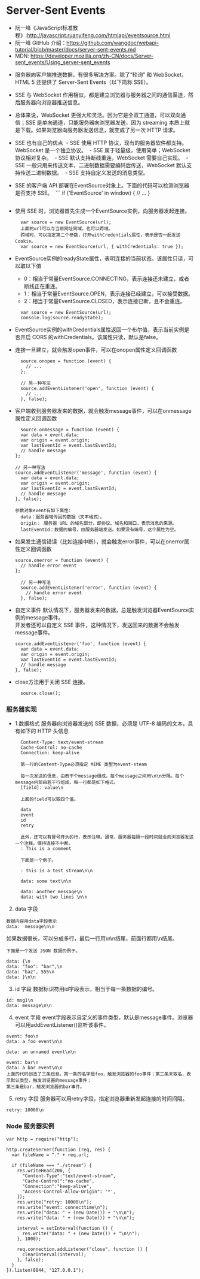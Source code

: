 # Server-Sent Events

* 阮一峰《JavaScript标准教程》:http://javascript.ruanyifeng.com/htmlapi/eventsource.html
* 阮一峰 GitHub 介绍：https://github.com/wangdoc/webapi-tutorial/blob/master/docs/server-sent-events.md
* MDN: https://developer.mozilla.org/zh-CN/docs/Server-sent_events/Using_server-sent_events

- 服务器向客户端推送数据，有很多解决方案。除了“轮询” 和 WebSocket，HTML 5 还提供了 Server-Sent Events（以下简称 SSE）。

- SSE 与 WebSocket 作用相似，都是建立浏览器与服务器之间的通信渠道，然后服务器向浏览器推送信息。

- 总体来说，WebSocket 更强大和灵活。因为它是全双工通道，可以双向通信；SSE 是单向通道，只能服务器向浏览器发送，因为 streaming 本质上就是下载。如果浏览器向服务器发送信息，就变成了另一次 HTTP 请求。

- SSE 也有自己的优点
  - SSE 使用 HTTP 协议，现有的服务器软件都支持。WebSocket 是一个独立协议。
  - SSE 属于轻量级，使用简单；WebSocket 协议相对复杂。
  - SSE 默认支持断线重连，WebSocket 需要自己实现。
  - SSE 一般只用来传送文本，二进制数据需要编码后传送，WebSocket 默认支持传送二进制数据。
  - SSE 支持自定义发送的消息类型。

- SSE 的客户端 API 部署在EventSource对象上。下面的代码可以检测浏览器是否支持 SSE。
  ```
  if ('EventSource' in window) {
    // ...
  }
  ```

- 使用 SSE 时，浏览器首先生成一个EventSource实例，向服务器发起连接。
  ```
    var source = new EventSource(url);
    上面的url可以与当前网址同域，也可以跨域。
    跨域时，可以指定第二个参数，打开withCredentials属性，表示是否一起发送 Cookie。
    var source = new EventSource(url, { withCredentials: true });
  ```
- EventSource实例的readyState属性，表明连接的当前状态。该属性只读，可以取以下值
  - 0：相当于常量EventSource.CONNECTING，表示连接还未建立，或者断线正在重连。
  - 1：相当于常量EventSource.OPEN，表示连接已经建立，可以接受数据。
  - 2：相当于常量EventSource.CLOSED，表示连接已断，且不会重连。
  ```
    var source = new EventSource(url);
    console.log(source.readyState);
  ```
- EventSource实例的withCredentials属性返回一个布尔值，表示当前实例是否开启 CORS 的withCredentials。该属性只读，默认是false。

- 连接一旦建立，就会触发open事件，可以在onopen属性定义回调函数
  ```
    source.onopen = function (event) {
      // ...
    };

    // 另一种写法
    source.addEventListener('open', function (event) {
      // ...
    }, false);
  ```
- 客户端收到服务器发来的数据，就会触发message事件，可以在onmessage属性定义回调函数
  ```
    source.onmessage = function (event) {
    var data = event.data;
    var origin = event.origin;
    var lastEventId = event.lastEventId;
    // handle message
  };

  // 另一种写法
  source.addEventListener('message', function (event) {
    var data = event.data;
    var origin = event.origin;
    var lastEventId = event.lastEventId;
    // handle message
  }, false);
  
  参数对象event有如下属性:
    data：服务器端传回的数据（文本格式）。
    origin： 服务器 URL 的域名部分，即协议、域名和端口，表示消息的来源。
    lastEventId：数据的编号，由服务器端发送。如果没有编号，这个属性为空。
  ```

- 如果发生通信错误（比如连接中断），就会触发error事件，可以在onerror属性定义回调函数

  ```
  source.onerror = function (event) {
    // handle error event
  };

    // 另一种写法
    source.addEventListener('error', function (event) {
      // handle error event
    }, false);
  ```

- 自定义事件
  默认情况下，服务器发来的数据，总是触发浏览器EventSource实例的message事件。  
  开发者还可以自定义 SSE 事件，这种情况下，发送回来的数据不会触发message事件。  
  ```
  source.addEventListener('foo', function (event) {
    var data = event.data;
    var origin = event.origin;
    var lastEventId = event.lastEventId;
    // handle message
  }, false);
  ```
  
- close方法用于关闭 SSE 连接。
  ```
    source.close();
  ```


### 服务器实现

- 1.数据格式
  服务器向浏览器发送的 SSE 数据，必须是 UTF-8 编码的文本，具有如下的 HTTP 头信息  
  ```
    Content-Type: text/event-stream
    Cache-Control: no-cache
    Connection: keep-alive
    
    第一行的Content-Type必须指定 MIME 类型为event-steam
    
    每一次发送的信息，由若干个message组成，每个message之间用\n\n分隔。每个message内部由若干行组成，每一行都是如下格式。
    [field]: value\n
    
    上面的field可以取四个值。

    data
    event
    id
    retry
    
    此外，还可以有冒号开头的行，表示注释。通常，服务器每隔一段时间就会向浏览器发送一个注释，保持连接不中断。
    : This is a comment
    
    下面是一个例子。

    : this is a test stream\n\n

    data: some text\n\n

    data: another message\n
    data: with two lines \n\n
  ```
  
2. data 字段
  ```
  数据内容用data字段表示
  data:  message\n\n
  ```
  如果数据很长，可以分成多行，最后一行用\n\n结尾，前面行都用\n结尾。
  ```
  下面是一个发送 JSON 数据的例子。

  data: {\n
  data: "foo": "bar",\n
  data: "baz", 555\n
  data: }\n\n
  ```
3. id 字段
  数据标识符用id字段表示，相当于每一条数据的编号。
  
  ```
  id: msg1\n
  data: message\n\n
  ```
  
4. event 字段
  event字段表示自定义的事件类型，默认是message事件。浏览器可以用addEventListener()监听该事件。
  ```
  event: foo\n
  data: a foo event\n\n

  data: an unnamed event\n\n

  event: bar\n
  data: a bar event\n\n
  上面的代码创造了三条信息。第一条的名字是foo，触发浏览器的foo事件；第二条未取名，表示默认类型，触发浏览器的message事件；
  第三条是bar，触发浏览器的bar事件。
  ```
5. retry 字段
  服务器可以用retry字段，指定浏览器重新发起连接的时间间隔。
  ```
  retry: 10000\n
  ```
  
### Node 服务器实例

```
var http = require("http");

http.createServer(function (req, res) {
  var fileName = "." + req.url;

  if (fileName === "./stream") {
    res.writeHead(200, {
      "Content-Type":"text/event-stream",
      "Cache-Control":"no-cache",
      "Connection":"keep-alive",
      "Access-Control-Allow-Origin": '*',
    });
    res.write("retry: 10000\n");
    res.write("event: connecttime\n");
    res.write("data: " + (new Date()) + "\n\n");
    res.write("data: " + (new Date()) + "\n\n");

    interval = setInterval(function () {
      res.write("data: " + (new Date()) + "\n\n");
    }, 1000);

    req.connection.addListener("close", function () {
      clearInterval(interval);
    }, false);
  }
}).listen(8844, "127.0.0.1");
```
